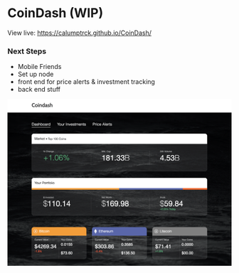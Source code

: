 # CoinDash (WIP)
View live: https://calumptrck.github.io/CoinDash/

### Next Steps 
- Mobile Friends
- Set up node
- front end for price alerts & investment tracking
- back end stuff

![Preview](https://raw.githubusercontent.com/calumptrck/CoinDash/master/preview.png)
